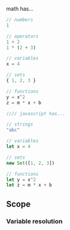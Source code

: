 math has...

```js
// numbers
1

// operators
1 + 2
1 * (2 + 3)

// variables
x = 4

// sets
{ 1, 2, 3 }

// functions
y = x^2
z = m * x + b

//// javascript has...

// strings
"abc"

// variables
let x = 4

// sets
new Set([1, 2, 3])

// functions
let y = x^2
let z = m * x + b
```

## Scope

### Variable resolution